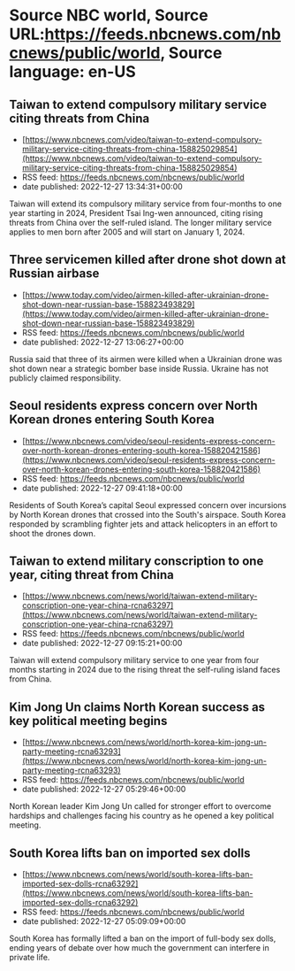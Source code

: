 # Source NBC world, Source URL:https://feeds.nbcnews.com/nbcnews/public/world, Source language: en-US

## Taiwan to extend compulsory military service citing threats from China
 - [https://www.nbcnews.com/video/taiwan-to-extend-compulsory-military-service-citing-threats-from-china-158825029854](https://www.nbcnews.com/video/taiwan-to-extend-compulsory-military-service-citing-threats-from-china-158825029854)
 - RSS feed: https://feeds.nbcnews.com/nbcnews/public/world
 - date published: 2022-12-27 13:34:31+00:00

Taiwan will extend its compulsory military service from four-months to one year starting in 2024, President Tsai Ing-wen announced, citing rising threats from China over the self-ruled island. The longer military service applies to men born after 2005 and will start on January 1, 2024.

## Three servicemen killed after drone shot down at Russian airbase
 - [https://www.today.com/video/airmen-killed-after-ukrainian-drone-shot-down-near-russian-base-158823493829](https://www.today.com/video/airmen-killed-after-ukrainian-drone-shot-down-near-russian-base-158823493829)
 - RSS feed: https://feeds.nbcnews.com/nbcnews/public/world
 - date published: 2022-12-27 13:06:27+00:00

Russia said that three of its airmen were killed when a Ukrainian drone was shot down near a strategic bomber base inside Russia. Ukraine has not publicly claimed responsibility.

## Seoul residents express concern over North Korean drones entering South Korea
 - [https://www.nbcnews.com/video/seoul-residents-express-concern-over-north-korean-drones-entering-south-korea-158820421586](https://www.nbcnews.com/video/seoul-residents-express-concern-over-north-korean-drones-entering-south-korea-158820421586)
 - RSS feed: https://feeds.nbcnews.com/nbcnews/public/world
 - date published: 2022-12-27 09:41:18+00:00

Residents of South Korea’s capital Seoul expressed concern over incursions by North Korean drones that crossed into the South's airspace. South Korea responded by scrambling fighter jets and attack helicopters in an effort to shoot the drones down.

## Taiwan to extend military conscription to one year, citing threat from China
 - [https://www.nbcnews.com/news/world/taiwan-extend-military-conscription-one-year-china-rcna63297](https://www.nbcnews.com/news/world/taiwan-extend-military-conscription-one-year-china-rcna63297)
 - RSS feed: https://feeds.nbcnews.com/nbcnews/public/world
 - date published: 2022-12-27 09:15:21+00:00

Taiwan will extend compulsory military service to one year from four months starting in 2024 due to the rising threat the self-ruling island faces from China.

## Kim Jong Un claims North Korean success as key political meeting begins
 - [https://www.nbcnews.com/news/world/north-korea-kim-jong-un-party-meeting-rcna63293](https://www.nbcnews.com/news/world/north-korea-kim-jong-un-party-meeting-rcna63293)
 - RSS feed: https://feeds.nbcnews.com/nbcnews/public/world
 - date published: 2022-12-27 05:29:46+00:00

North Korean leader Kim Jong Un called for stronger effort to overcome hardships and challenges facing his country as he opened a key political meeting.

## South Korea lifts ban on imported sex dolls
 - [https://www.nbcnews.com/news/world/south-korea-lifts-ban-imported-sex-dolls-rcna63292](https://www.nbcnews.com/news/world/south-korea-lifts-ban-imported-sex-dolls-rcna63292)
 - RSS feed: https://feeds.nbcnews.com/nbcnews/public/world
 - date published: 2022-12-27 05:09:09+00:00

South Korea has formally lifted a ban on the import of full-body sex dolls, ending years of debate over how much the government can interfere in private life.
